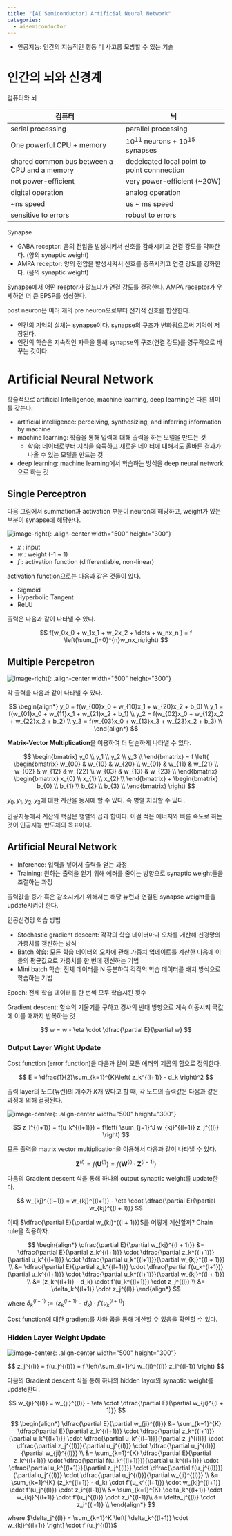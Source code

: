 ```yaml
---
title: "[AI Semiconductor] Artificial Neural Network"
categories:
  - aisemiconductor
---
```

- 인공지능: 인간의 지능적인 행동 미 사고릉 모방할 수 있는 기술

# 인간의 뇌와 신경계

컴퓨터와 뇌

|컴퓨터|뇌|
|---|---|
|serial processing|parallel processing|
|One powerful CPU + memory|$10^{11}$ neurons + $10^{15}$ synapses|
|shared common bus between a CPU and a memory|dedeicated local point to point connnection|
|not power-efficient|very power-efficient (~20W)|
|digital operation|analog operation|
|~ns speed|us ~ ms speed|
|sensitive to errors|robust to errors|

Synapse

- GABA receptor: 음의 전압을 발생시켜서 신호를 감쇄시키고 연결 강도를 약화한다. (양의 synaptic weight)
- AMPA receptor: 양의 전압을 발생시켜서 신호를 증폭시키고 연결 강도를 강화한다. (음의 synaptic weight)

Synapse에서 어떤 reeptor가 많느냐가 연결 강도를 결정한다. AMPA receptor가 우세하면 더 큰 EPSP를 생성한다.

post neuron은 여러 개의 pre neuron으로부터 전기적 신호를 합산한다.

- 인간의 기억의 실체는 synapse이다. synapse의 구조가 변화됨으로써 기억이 저장된다.
- 인간의 학습은 지속적인 자극을 통해 synapse의 구조(연결 강도)를 영구적으로 바꾸는 것이다.

# Artificial Neural Network

학술적으로 artificial Intelligence, machine learning, deep learning은 다른 의미를 갖는다.

- artificial intelligence: perceiving, synthesizing, and inferring information by machine
- machine learning: 학습을 통해 입력에 대해 출력을 하는 모델을 만드는 것
  - 학습: 데이터로부터 지식을 습득하고 새로운 데이터에 대해서도 올바른 결과가 나올 수 있는 모델을 만드는 것
- deep learning: machine learning에서 학습하는 방식을 deep neural network으로 하는 것

## Single Perceptron

다음 그림에서 summation과 activation 부분이 neuron에 해당하고, weight가 있는 부분이 synapse에 해당한다.

![image-right](./../../../img/aisemiconductor/perceptron.png){: .align-center width="500" height="300"}

- $x$ : input
- $w$ : weight (-1 ~ 1)
- $f$ : activation function (differentiable, non-linear)

activation function으로는 다음과 같은 것들이 있다.

- Sigmoid
- Hyperbolic Tangent
- ReLU

출력은 다음과 같이 나타낼 수 있다.

$$
f(w_0x_0 + w_1x_1 + w_2x_2 + \dots + w_nx_n ) = f \left(\sum_{i=0}^{n}w_nx_n\right)
$$

## Multiple Percpetron

![image-right](./../../../img/aisemiconductor/multi-perceptron.png){: .align-center width="500" height="300"}

각 출력을 다음과 같이 나타낼 수 있다.

$$
\begin{align*}
  y_0 = f(w_{00}x_0 + w_{10}x_1 + w_{20}x_2 + b_0) \\
  y_1 = f(w_{01}x_0 + w_{11}x_1 + w_{21}x_2 + b_1) \\
  y_2 = f(w_{02}x_0 + w_{12}x_2 + w_{22}x_2 + b_2) \\
  y_3 = f(w_{03}x_0 + w_{13}x_3 + w_{23}x_2 + b_3) \\
\end{align*}
$$

**Matrix-Vector Multiplication**을 이용하여 더 단순하게 나타낼 수 있다.

$$
\begin{bmatrix}
  y_0 \\
  y_1 \\
  y_2 \\
  y_3 \\
\end{bmatrix}
= f \left(
\begin{bmatrix}
  w_{00} & w_{10} & w_{20} \\
  w_{01} & w_{11} & w_{21} \\
  w_{02} & w_{12} & w_{22} \\
  w_{03} & w_{13} & w_{23} \\
\end{bmatrix}
\begin{bmatrix}
  x_{0} \\
  x_{1} \\
  x_{2} \\
\end{bmatrix}
+
\begin{bmatrix}
  b_{0} \\
  b_{1} \\
  b_{2} \\
  b_{3} \\
\end{bmatrix}
\right)
$$

$y_0, y_1, y_2, y_3$에 대한 계산을 동시에 할 수 있다. 즉 병렬 처리할 수 있다.

인공지능에서 계산의 핵심은 행렬의 곱과 합이다. 이걸 적은 에너지와 빠른 속도로 하는 것이 인공지능 반도체의 목표이다.

## Artificial Neural Network

- Inference: 입력을 넣어서 출력을 얻는 과정
- Training: 원하는 출력을 얻기 위해 에러를 줄이는 방향으로 synaptic weight들을 조절하는 과정

출력값을 증가 혹은 감소시키기 위해서는 해당 뉴런과 연결된 synapse weight들을 update시켜야 한다.

인공신경망 학습 방법

- Stochastic gradient descent: 각각의 학습 데이터마다 오차를 게산해 신경망의 가중치를 갱신하는 방식
- Batch 학습: 모든 학습 데이터의 오차에 관해 가중치 업데이트를 계산한 다음에 이들의 평균값으로 가중치를 한 번에 갱신하는 기법
- Mini batch 학습: 전체 데이터를 N 등분하여 각각의 학습 데이터를 배치 방식으로 학습하는 기법

Epoch: 전체 학습 데이터를 한 번씩 모두 학습시킨 횟수

Gradient descent: 함수의 기울기를 구하고 경사의 반대 방향으로 계속 이동시켜 극값에 이를 때까지 반복하는 것

$$
w = w - \eta \cdot \dfrac{\partial E}{\partial w}
$$

### Output Layer Wight Update

Cost function (error function)을 다음과 같이 모든 에러의 제곱의 합으로 정의한다.

$$
E = \dfrac{1}{2}\sum_{k=1}^{K}\left( z_k^{(l+1)} - d_k \right)^2
$$

출력 layer의 노드(뉴런)의 개수가 $K$개 있다고 할 때, 각 노드의 출력값은 다음과 같은 과정에 의해 결정된다.

![image-center](./../../../img/aisemiconductor/weight-update.png){: .align-center width="500" height="300"}

$$
z_l^{(l+1)} = f(u_k^{(l+1)}) = f\left( \sum_{j=1}^J w_{kj}^{(l+1)} z_j^{(l)} \right)
$$

모든 출력을 matrix vector multiplication을 이용해서 다음과 같이 나타낼 수 있다.

$$
\mathbf{Z}^{(l)} = f(\mathbf{U}^{(l)}) = f(\mathbf{W}^{(l)} \cdot \mathbf{Z}^{(l-1)})
$$

다음의 Gradient descent 식을 통해 하나의 output synaptic weight를 update한다.

$$
w_{kj}^{(l+1)} = w_{kj}^{(l+1)}  - \eta \cdot \dfrac{\partial E}{\partial w_{kj}^{(l + 1)}}
$$

이때 $\dfrac{\partial E}{\partial w_{kj}^{(l + 1)}}$를 어떻게 계산할까? Chain rule을 적용하자.

$$
\begin{align*}
  \dfrac{\partial E}{\partial w_{kj}^{(l + 1)}}
  &= \dfrac{\partial E}{\partial z_k^{(l+1)}} \cdot \dfrac{\partial z_k^{(l+1)}}{\partial u_k^{(l+1)}} \cdot  \dfrac{\partial  u_k^{(l+1)}}{\partial w_{kj}^{(l + 1)}} \\
  &= \dfrac{\partial E}{\partial z_k^{(l+1)}} \cdot \dfrac{\partial f(u_k^{l+1})}{\partial u_k^{(l+1)}} \cdot  \dfrac{\partial  u_k^{(l+1)}}{\partial w_{kj}^{(l + 1)}} \\
  &= (z_k^{(l+1)} - d_k) \cdot f'(u_k^{(l+1)}) \cdot z_j^{(l)} \\
  &= \delta_k^{(l+1)} \cdot z_j^{(l)}
\end{align*}
$$

where $\delta_k^{(l+1)} := (z_k^{(l+1)} - d_k) \cdot f'(u_k^{(l+1)})$

Cost function에 대한 gradient를 차와 곱을 통해 계산할 수 있음을 확인할 수 있다.

### Hidden Layer Weight Update

![image-center](./../../../img/aisemiconductor/weight-update-hidden-layer.png){: .align-center width="500" height="300"}

$$
z_j^{(l)} = f(u_j^{(l)}) = f \left(\sum_{i=1}^J w_{ji}^{(l)} z_i^{(l-1)} \right)
$$

다음의 Gradient descent 식을 통해 하나의 hidden layor의 synaptic weight를 update한다.

$$
w_{ji}^{(l)} = w_{ji}^{(l)}  - \eta \cdot \dfrac{\partial E}{\partial w_{ji}^{(l + 1)}}
$$

$$
\begin{align*}
  \dfrac{\partial E}{\partial w_{ji}^{(l)}}
  &= \sum_{k=1}^{K} \dfrac{\partial E}{\partial z_k^{(l+1)}} \cdot \dfrac{\partial z_k^{(l+1)}}{\partial u_k^{(l+1)}} \cdot  \dfrac{\partial u_k^{(l+1)}}{\partial z_j^{(l)}} \cdot \dfrac{\partial z_j^{(l)}}{\partial u_j^{(l)}} \cdot \dfrac{\partial u_j^{(l)}}{\partial w_{ji}^{(l)}} \\
  &= \sum_{k=1}^{K} \dfrac{\partial E}{\partial z_k^{(l+1)}} \cdot \dfrac{\partial f(u_k^{(l+1)})}{\partial u_k^{(l+1)}} \cdot  \dfrac{\partial u_k^{(l+1)}}{\partial z_j^{(l)}} \cdot \dfrac{\partial f(u_j^{(l)})}{\partial u_j^{(l)}} \cdot \dfrac{\partial u_j^{(l)}}{\partial w_{ji}^{(l)}} \\
  &= \sum_{k=1}^{K} (z_k^{(l+1)} - d_k) \cdot f'(u_k^{(l+1)}) \cdot w_{kj}^{(l+1)} \cdot f'(u_j^{(l)}) \cdot z_i^{(l-1)}\\
  &= \sum_{k=1}^{K} \delta_k^{(l+1)} \cdot w_{kj}^{(l+1)} \cdot f'(u_j^{(l)}) \cdot z_i^{(l-1)}\\
  &= \delta_j^{(l)} \cdot z_i^{(l-1)} \\
\end{align*}
$$

where $\delta_j^{(l)} = \sum_{k=1}^K \left[ \delta_k^{(l+1)} \cdot w_{kj}^{(l+1)} \right] \cdot f'(u_j^{(l)})$
